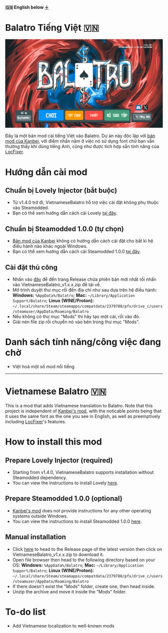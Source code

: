 **🇬🇧 English below [↓](https://github.com/HuyTheKiller/VietnameseBalatro?tab=readme-ov-file#vietnamese-balatro-)**
# Balatro Tiếng Việt 🇻🇳
![Màn hình Menu](https://raw.githubusercontent.com/HuyTheKiller/VietnameseBalatro/refs/heads/main/assets/Menu.png)

Đây là một bản mod cài tiếng Việt vào Balatro.
Dự án này độc lập với [bản mod của Kanbei](https://github.com/Kanbei-Kikuchiyo/balatro-vietnamese-translation), với điểm nhấn nằm ở việc nó sử dụng font chữ bạn vẫn thường thấy khi dùng tiếng Anh, cũng như được tích hợp sẵn tính năng của [LocFixer](https://github.com/HuyTheKiller/LocFixer).

# Hướng dẫn cài mod

## Chuẩn bị Lovely Injector (bắt buộc)
- Từ v1.4.0 trở đi, VietnameseBalatro hỗ trợ việc cài đặt không phụ thuộc vào Steamodded.
- Bạn có thể xem hướng dẫn cách cài Lovely [tại đây](https://github.com/ethangreen-dev/lovely-injector?tab=readme-ov-file#manual-installation).

## Chuẩn bị Steamodded 1.0.0 (tự chọn)
- [Bản mod của Kanbei](https://github.com/Kanbei-Kikuchiyo/balatro-vietnamese-translation) không có hướng dẫn cách cài đặt cho bất kì hệ điều hành nào khác ngoài Windows.
- Bạn có thể xem hướng dẫn cách cài Steamodded 1.0.0 [tại đây](https://github.com/Steamodded/smods/wiki).

## Cài đặt thủ công
- Nhấn vào [đây](https://github.com/HuyTheKiller/VietnameseBalatro/releases/latest) để đến trang Release chứa phiên bản mới nhất rồi nhấn vào VietnameseBalatro_v1.x.x.zip để tải về.
- Mở trình duyệt thư mục rồi đến địa chỉ như sau dựa trên hệ điều hành: **Windows:** `%AppData%/Balatro`; **Mac:** `~/Library/Application Support/Balatro`; **Linux (WINE/Proton):** `~/.local/share/Steam/steamapps/compatdata/2379780/pfx/drive_c/users/steamuser/AppData/Roaming/Balatro`
- Nếu không có thư mục "Mods" thì hãy tạo một cái, rồi vào đó.
- Giải nén file zip rồi chuyển nó vào bên trong thư mục "Mods".

# Danh sách tính năng/công việc đang chờ
- Việt hoá một số mod nổi tiếng


---


# Vietnamese Balatro 🇻🇳

This is a mod that adds Vietnamese translation to Balatro.
Note that this project is independent of [Kanbei's mod](https://github.com/Kanbei-Kikuchiyo/balatro-vietnamese-translation), with the noticable points being that it uses the same font as the one you see in English, as well as preemptively including [LocFixer](https://github.com/HuyTheKiller/LocFixer)'s features.

# How to install this mod

## Prepare Lovely Injector (required)
- Starting from v1.4.0, VietnameseBalatro supports installation without Steamodded dependency.
- You can view the instructions to install Lovely [here](https://github.com/ethangreen-dev/lovely-injector?tab=readme-ov-file#manual-installation).

## Prepare Steamodded 1.0.0 (optional)
- [Kanbei's mod](https://github.com/Kanbei-Kikuchiyo/balatro-vietnamese-translation) does not provide instructions for any other operating systems outside Windows.
- You can view the instructions to install Steamodded 1.0.0 [here](https://github.com/Steamodded/smods/wiki).

## Manual installation
- Click [here](https://github.com/HuyTheKiller/VietnameseBalatro/releases/latest) to head to the Release page of the latest version then click on VietnameseBalatro_v1.x.x.zip to download it.
- Open file browser then head to the following directory based on your OS: **Windows:** `%AppData%/Balatro`; **Mac:** `~/Library/Application Support/Balatro`; **Linux (WINE/Proton):** `~/.local/share/Steam/steamapps/compatdata/2379780/pfx/drive_c/users/steamuser/AppData/Roaming/Balatro`
- If there doesn't exist the "Mods" folder, create one, then head inside.
- Unzip the archive and move it inside the "Mods" folder.

# To-do list
- Add Vietnamese localization to well-known mods